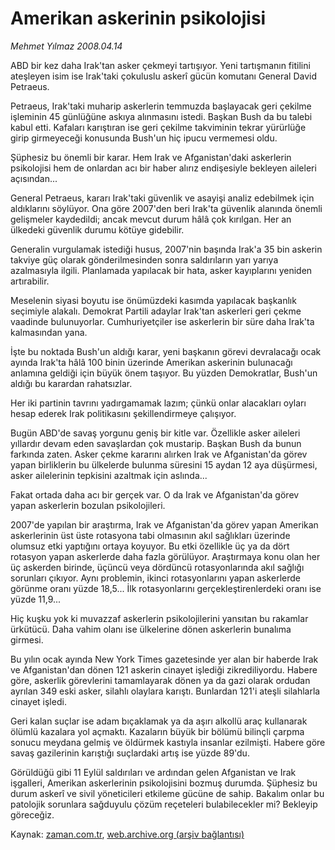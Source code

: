 # Amerikan askerinin psikolojisi

*Mehmet Yılmaz 2008.04.14*

<tr><td class="metin" colspan="2" style="padding-top: 20px; padding-left: 5px; padding-right: 10px;">ABD bir kez daha Irak'tan asker çekmeyi tartışıyor. Yeni tartışmanın fitilini ateşleyen isim ise Irak'taki çokuluslu askerî gücün komutanı General David Petraeus.</td></tr><tr><td class="metin" colspan="2" style="padding-top: 20px; padding-left: 5px; padding-right: 10px;"><p> Petraeus, Irak'taki muharip askerlerin temmuzda başlayacak geri çekilme işleminin 45 günlüğüne askıya alınmasını istedi. Başkan Bush da bu talebi kabul etti. Kafaları karıştıran ise geri çekilme takviminin tekrar yürürlüğe girip girmeyeceği konusunda Bush'un hiç ipucu vermemesi oldu.
<p> Şüphesiz bu önemli bir karar. Hem Irak ve Afganistan'daki askerlerin psikolojisi hem de onlardan acı bir haber alırız endişesiyle bekleyen aileleri açısından...
<p> General Petraeus, kararı Irak'taki güvenlik ve asayişi analiz edebilmek için aldıklarını söylüyor. Ona göre 2007'den beri Irak'ta güvenlik alanında önemli gelişmeler kaydedildi; ancak mevcut durum hâlâ çok kırılgan. Her an ülkedeki güvenlik durumu kötüye gidebilir.
<p> Generalin vurgulamak istediği husus, 2007'nin başında Irak'a 35 bin askerin takviye güç olarak gönderilmesinden sonra saldırıların yarı yarıya azalmasıyla ilgili. Planlamada yapılacak bir hata, asker kayıplarını yeniden artırabilir.
<p> Meselenin siyasi boyutu ise önümüzdeki kasımda yapılacak başkanlık seçimiyle alakalı. Demokrat Partili adaylar Irak'tan askerleri geri çekme vaadinde bulunuyorlar. Cumhuriyetçiler ise askerlerin bir süre daha Irak'ta kalmasından yana.
<p> İşte bu noktada Bush'un aldığı karar, yeni başkanın görevi devralacağı ocak ayında Irak'ta hâlâ 100 binin üzerinde Amerikan askerinin bulunacağı anlamına geldiği için büyük önem taşıyor. Bu yüzden Demokratlar, Bush'un aldığı bu karardan rahatsızlar.
<p> Her iki partinin tavrını yadırgamamak lazım; çünkü onlar alacakları oyları hesap ederek Irak politikasını şekillendirmeye çalışıyor.
<p> Bugün ABD'de savaş yorgunu geniş bir kitle var. Özellikle asker aileleri yıllardır devam eden savaşlardan çok mustarip. Başkan Bush da bunun farkında zaten. Asker çekme kararını alırken Irak ve Afganistan'da görev yapan birliklerin bu ülkelerde bulunma süresini 15 aydan 12 aya düşürmesi, asker ailelerinin tepkisini azaltmak için aslında...
<p> Fakat ortada daha acı bir gerçek var. O da Irak ve Afganistan'da görev yapan askerlerin bozulan psikolojileri.
<p> 2007'de yapılan bir araştırma, Irak ve Afganistan'da görev yapan Amerikan askerlerinin üst üste rotasyona tabi olmasının akıl sağlıkları üzerinde olumsuz etki yaptığını ortaya koyuyor. Bu etki özellikle üç ya da dört rotasyon yapan askerlerde daha fazla görülüyor. Araştırmaya konu olan her üç askerden birinde, üçüncü veya dördüncü rotasyonlarında akıl sağlığı sorunları çıkıyor. Aynı problemin, ikinci rotasyonlarını yapan askerlerde görünme oranı yüzde 18,5... İlk rotasyonlarını gerçekleştirenlerdeki oranı ise yüzde 11,9...
<p> Hiç kuşku yok ki muvazzaf askerlerin psikolojilerini yansıtan bu rakamlar ürkütücü. Daha vahim olanı ise ülkelerine dönen askerlerin bunalıma girmesi.
<p> Bu yılın ocak ayında New York Times gazetesinde yer alan bir haberde Irak ve Afganistan'dan dönen 121 askerin cinayet işlediği zikrediliyordu. Habere göre, askerlik görevlerini tamamlayarak dönen ya da gazi olarak ordudan ayrılan 349 eski asker, silahlı olaylara karıştı. Bunlardan 121'i ateşli silahlarla cinayet işledi.
<p> Geri kalan suçlar ise adam bıçaklamak ya da aşırı alkollü araç kullanarak ölümlü kazalara yol açmaktı. Kazaların büyük bir bölümü bilinçli çarpma sonucu meydana gelmiş ve öldürmek kastıyla insanlar ezilmişti. Habere göre savaş gazilerinin karıştığı suçlardaki artış ise yüzde 89'du.
<p> Görüldüğü gibi 11 Eylül saldırıları ve ardından gelen Afganistan ve Irak işgalleri, Amerikan askerlerinin psikolojisini bozmuş durumda. Şüphesiz bu durum askerî ve sivil yöneticileri etkileme gücüne de sahip. Bakalım onlar bu patolojik sorunlara sağduyulu çözüm reçeteleri bulabilecekler mi? Bekleyip göreceğiz.<br/></p></p></p></p></p></p></p></p></p></p></p></p></p></p></td></tr>

Kaynak: [zaman.com.tr](http://zaman.com.tr/yazar.do?yazino=676873), [web.archive.org (arşiv bağlantısı)](http://web.archive.org/web/20080616154547/http://www.zaman.com.tr:80/yazar.do?yazino=676873)
